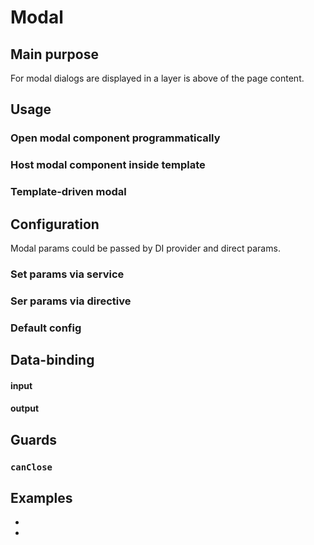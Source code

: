 # Modal

## Main purpose
 
For modal dialogs are displayed in a layer is above of the page content.


## Usage

### Open modal component programmatically

### Host modal component inside template

### Template-driven modal



## Configuration

Modal params could be passed by DI provider and direct params.

### Set params via service

### Ser params via directive

### Default config



## Data-binding

#### input

#### output



## Guards

### `canClose`



## Examples

*
*
